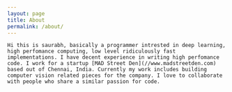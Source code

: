 ```yaml
---
layout: page
title: About
permalink: /about/
---
```

	Hi this is saurabh, basically a programmer intrested in deep learning, high perfomance computing, low level ridiculously fast implementations. I have decent experience in writing high perfomance code. I work for a startup [MAD Street Den](//www.madstreetden.com) based out of Chennai, India. Currently my work includes building computer vision related pieces for the company. I love to collaborate with people who share a similar passion for code. 
